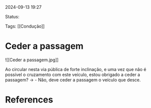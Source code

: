 2024-09-13 19:27

Status: 

Tags: [[Condução]] 

# Ceder a passagem

![[Ceder a passagem.jpg]]

Ao circular nesta via pública de forte inclinação, e uma vez que não é possível o cruzamento com este veículo, estou obrigado a ceder a passagem? -> - Não, deve ceder a passagem o veículo que desce.

# References


